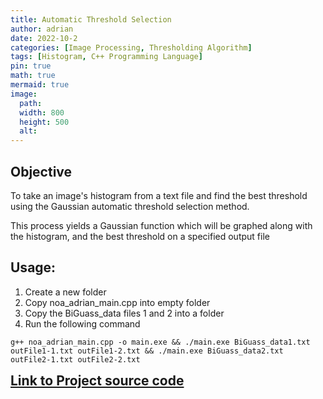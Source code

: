 ```yaml
---
title: Automatic Threshold Selection
author: adrian
date: 2022-10-2
categories: [Image Processing, Thresholding Algorithm]
tags: [Histogram, C++ Programming Language]
pin: true
math: true
mermaid: true
image:
  path: 
  width: 800
  height: 500
  alt: 
---
```


## Objective

To take an image's histogram from a text file and find the best threshold using the Gaussian automatic threshold selection method.

This process yields a Gaussian function which will be graphed along with the histogram, and the best threshold on a specified output file

## Usage:

1. Create a new folder
2. Copy noa_adrian_main.cpp into empty folder
3. Copy the BiGuass_data files 1 and 2 into a folder
4. Run the following command

`g++ noa_adrian_main.cpp -o main.exe && ./main.exe BiGuass_data1.txt outFile1-1.txt outFile1-2.txt && ./main.exe BiGuass_data2.txt outFile2-1.txt outFile2-2.txt`

<a href='https://github.com/adrianmnh/CS381-ComputerVision/tree/mainBranch/project3' style='font-size:1.5em; font-weight:bold'> Link to Project source code </a>
